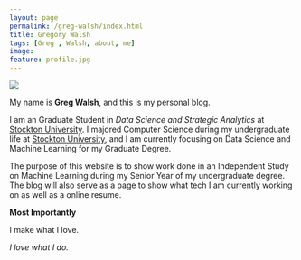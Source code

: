 ```yaml
---
layout: page
permalink: /greg-walsh/index.html
title: Gregory Walsh
tags: [Greg , Walsh, about, me]
image:
feature: profile.jpg
---
```


  <img src="{{ site.url }}/images/profile.jpg" >


My name is **Greg Walsh**, and this is my personal blog.  

I am an Graduate Student in *Data Science and Strategic Analytics* at [Stockton University](http://www.stockton.edu/). I majored Computer Science during my undergraduate life at [Stockton University](http://www.stockton.edu/), and I am currently focusing on Data Science and Machine Learning for my Graduate Degree. 

The purpose of this website is to show work done in an Independent Study on Machine Learning during my Senior Year of my undergraduate degree. The blog will also serve as a page to show what tech I am currently working on as well as a online resume. 

**Most Importantly**

I make what I love.

*I love what I do.*

